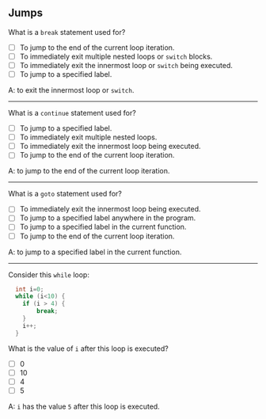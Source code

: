 ## Jumps

What is a `break` statement used for?

- [ ] To jump to the end of the current loop iteration.
- [ ] To immediately exit multiple nested loops or `switch` blocks.
- [ ] To immediately exit the innermost loop or `switch` being executed.
- [ ] To jump to a specified label.

A: to exit the innermost loop or `switch`.

------

What is a `continue` statement used for?

- [ ] To jump to a specified label.
- [ ] To immediately exit multiple nested loops.
- [ ] To immediately exit the innermost loop being executed.
- [ ] To jump to the end of the current loop iteration.

A: to jump to the end of the current loop iteration.

------

What is a `goto` statement used for?

- [ ] To immediately exit the innermost loop being executed.
- [ ] To jump to a specified label anywhere in the program.
- [ ] To jump to a specified label in the current function.
- [ ] To jump to the end of the current loop iteration.

A: to jump to a specified label in the current function.

------

Consider this `while` loop:

```c
  int i=0;
  while (i<10) {
    if (i > 4) {
        break;
    }
    i++;
  }
```

What is the value of `i` after this loop is executed?

- [ ] 0
- [ ] 10
- [ ] 4
- [ ] 5

A: `i` has the value `5` after this loop is executed.
